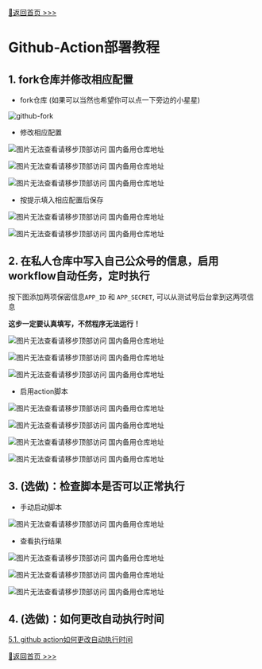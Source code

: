 [📌返回首页 >>>](../README.md)

# Github-Action部署教程

## 1. fork仓库并修改相应配置

- fork仓库 (如果可以当然也希望你可以点一下旁边的小星星)

![github-fork](../../img/github-fork.png)

- 修改相应配置

![图片无法查看请移步顶部访问 国内备用仓库地址](../../img/github-into-config.png)

![图片无法查看请移步顶部访问 国内备用仓库地址](../../img/github-into-config-2.png)

![图片无法查看请移步顶部访问 国内备用仓库地址](../../img/github-into-config-3.png)

- 按提示填入相应配置后保存

![图片无法查看请移步顶部访问 国内备用仓库地址](../../img/edit-config.png)

![图片无法查看请移步顶部访问 国内备用仓库地址](../../img/edit-config-commit.png)

## 2. 在私人仓库中写入自己公众号的信息，启用workflow自动任务，定时执行

按下图添加两项保密信息`APP_ID` 和 `APP_SECRET`, 可以从测试号后台拿到这两项信息

**这步一定要认真填写，不然程序无法运行！**

![图片无法查看请移步顶部访问 国内备用仓库地址](../../img/personal-infor-1.png)

![图片无法查看请移步顶部访问 国内备用仓库地址](../../img/personal-infor-2.png)

![图片无法查看请移步顶部访问 国内备用仓库地址](../../img/personal-infor-3.png)

- 启用action脚本

![图片无法查看请移步顶部访问 国内备用仓库地址](../../img/action.png)

![图片无法查看请移步顶部访问 国内备用仓库地址](../../img/action-comit.png)

![图片无法查看请移步顶部访问 国内备用仓库地址](../../img/action-comit-2.png)

![图片无法查看请移步顶部访问 国内备用仓库地址](../../img/action.png)

## 3. (选做)：检查脚本是否可以正常执行

- 手动启动脚本

![图片无法查看请移步顶部访问 国内备用仓库地址](../../img/action-test.png)

- 查看执行结果

![图片无法查看请移步顶部访问 国内备用仓库地址](../../img/action-test-2.png)

![图片无法查看请移步顶部访问 国内备用仓库地址](../../img/action-test-3.png)

![图片无法查看请移步顶部访问 国内备用仓库地址](../../img/action-test-4.png)

## 4. (选做)：如何更改自动执行时间

[5.1. github action如何更改自动执行时间](https://github.com/wangxinleo/wechat-public-account-push#5-githubgitee-%E5%A6%82%E4%BD%95%E6%9B%B4%E6%94%B9%E8%87%AA%E5%8A%A8%E6%89%A7%E8%A1%8C%E6%97%B6%E9%97%B4)

[📌返回首页 >>>](../README.md)